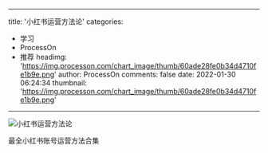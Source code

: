 
---
title: '小红书运营方法论'
categories: 
 - 学习
 - ProcessOn
 - 推荐
headimg: 'https://img.processon.com/chart_image/thumb/60ade28fe0b34d4710fe1b9e.png'
author: ProcessOn
comments: false
date: 2022-01-30 06:24:34
thumbnail: 'https://img.processon.com/chart_image/thumb/60ade28fe0b34d4710fe1b9e.png'
---

<div>   
<img class="thumb" alt="小红书运营方法论" src="https://img.processon.com/chart_image/thumb/60ade28fe0b34d4710fe1b9e.png" referrerpolicy="no-referrer">
<p>最全小红书账号运营方法合集</p>  
</div>
            